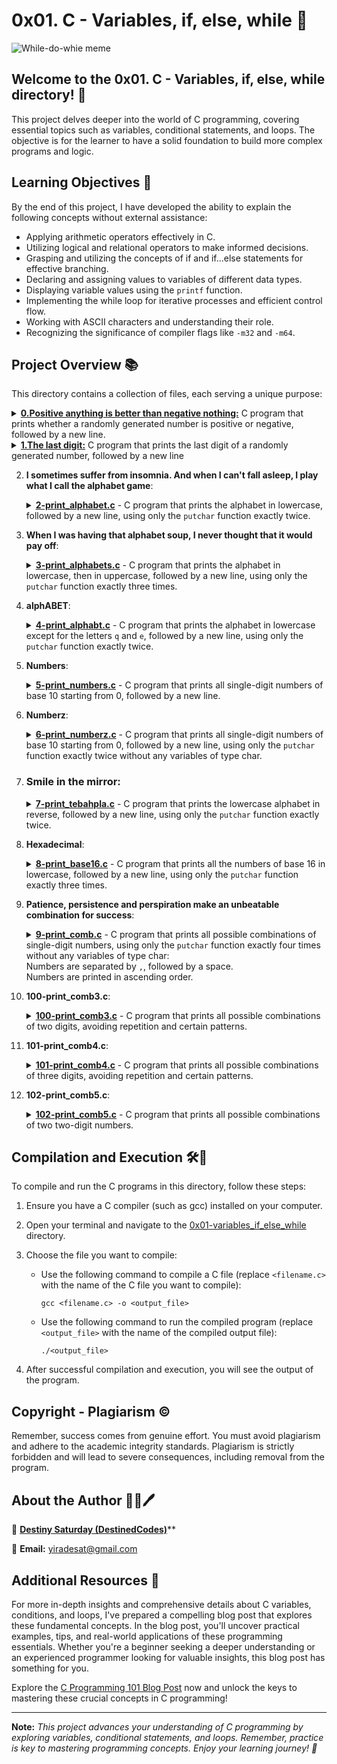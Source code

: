 # 0x01. C - Variables, if, else, while 🔁

![While-do-whie meme](https://github.com/DestinedCodes/alx-low_level_programming/assets/84413505/292552ec-22f3-48c7-8ef1-df3c85cbbd7c)

## Welcome to the 0x01. C - Variables, if, else, while directory! 🌟

This project delves deeper into the world of C programming, covering essential topics such as variables, conditional statements, and loops. The objective is for the learner to have a solid foundation to build more complex programs and logic.

## Learning Objectives 🧠

By the end of this project, I have developed the ability to explain the following concepts without external assistance:

- Applying arithmetic operators effectively in C.
- Utilizing logical and relational operators to make informed decisions.
- Grasping and utilizing the concepts of if and if...else statements for effective branching.
- Declaring and assigning values to variables of different data types.
- Displaying variable values using the `printf` function.
- Implementing the while loop for iterative processes and efficient control flow.
- Working with ASCII characters and understanding their role.
- Recognizing the significance of compiler flags like `-m32` and `-m64`.


## Project Overview 📚

This directory contains a collection of files, each serving a unique purpose:

<details>
<summary>
	<strong><a href="./0-positive_or_negative.c">0.Positive anything is better than negative nothing:</a></strong>
	C program that prints whether a randomly generated number is positive or negative, followed by a new line.
</summary>
<br/>

- Completion of <a href="https://github.com/holbertonschool/0x01.c/blob/master/0-positive_or_negative_c">this source code</a>.</li>
- Stores a different random number every time the program is run.</li>
- Prints the number followed by `is positive` if the number is greater than 0,
  `is zero` if the number is zero, or `is negative` if the number is less than 0.

**Test Cases:**
```sh
$ gcc -Wall -pedantic -Werror -Wextra -std=gnu89 0-positive_or_negative.c -o 0-positive_or_negative
$ ./0-positive_or_negative
-520693284 is negative
$ ./0-positive_or_negative
-973398895 is negative
$ ./0-positive_or_negative
-199220452 is negative
$ ./0-positive_or_negative
561319348 is positive
$ ./0-positive_or_negative
561319348 is positive
$ ./0-positive_or_negative
266853958 is positive
$ ./0-positive_or_negative
-48147767 is negative
$ ./0-positive_or_negative
0 is zero
```
</details>

<details>
<summary>
	<strong><a href="./1-last_digit.c">1.The last digit:</a></strong>
	C program that prints the last digit of a randomly generated number, followed by a new line
</summary>
<br>
	
- Completion of [this source code](https://github.com/holbertonschool/0x01.c/blob/master/1-last_digit_c).
- Stores a different value every time the program is run.
- Prints the string `Last digit of` [number] `is` [last_digit] `and is` followed by `greater than 5` if the digit is greater than 5, `0` if the digit is 0, or `less than 6 and not 0` if the digit is less than 6 and not 0.

**Test Cases**
```sh
$ gcc -Wall -pedantic -Werror -Wextra -std=gnu89 1-last_digit.c -o 1-last_digit
$ ./1-last_digit
Last digit of 629438752 is 2 and is less than 6 and not 0
$ ./1-last_digit
Last digit of -748255693 is -3 and is less than 6 and not 0
```
</details>

2. <strong>I sometimes suffer from insomnia. And when I can't fall asleep, I play what I call the alphabet game</strong>:
	<details>
   <summary><strong><a href="./2-print_alphabet.c">2-print_alphabet.c</a></strong> - C program that prints the alphabet in lowercase, followed by a new line, using only the <code>putchar</code> function exactly twice.</summary>
   <br>
   <strong>Test Cases:</strong>
   <pre>
   $ gcc -Wall -pedantic -Werror -Wextra -std=gnu89 2-print_alphabet.c -o 2-print_alphabet
   $ ./2-print_alphabet
   abcdefghijklmnopqrstuvwxyz
   </pre>
	</details>

3. <strong>When I was having that alphabet soup, I never thought that it would pay off</strong>:
	<details>
   <summary><strong><a href="./3-print_alphabets.c">3-print_alphabets.c</a></strong> - C program that prints the alphabet in lowercase, then in uppercase, followed by a new line, using only the <code>putchar</code> function exactly three times.</summary>
   <br>
   <strong>Test Cases:</strong>
   <pre>
   $ gcc -Wall -pedantic -Werror -Wextra -std=gnu89 3-print_alphabets.c -o 3-print_alphabets
   $ ./3-print_alphabets | cat -e
   abcdefghijklmnopqrstuvwxyzABCDEFGHIJKLMNOPQRSTUVWXYZ$
   </pre>
	</details>

4. <strong>alphABET</strong>:
	<details>
   <summary><strong><a href="./4-print_alphabt.c">4-print_alphabt.c</a></strong> - C program that prints the alphabet in lowercase except for the letters <code>q</code> and <code>e</code>, followed by a new line, using only the <code>putchar</code> function exactly twice.</summary>
   <br>
   <strong>Test Cases:</strong>
   <pre>
   $ gcc -Wall -pedantic -Werror -Wextra -std=gnu89 4-print_alphabt.c -o 4-print_alphabt
   $ ./4-print_alphabt
   abcdfghijklmnoprstuvwxyz
   $ ./4-print_alphabt | grep [eq]
   $
   </pre>
	</details>

5. <strong>Numbers</strong>:
	<details>
	<summary><strong><a href="./5-print_numbers.c">5-print_numbers.c</a></strong> - C program that prints all single-digit numbers of base 10 starting from 0, followed by a new line.</summary>
	<br>
	<strong>Test Cases:</strong>
	<pre>
	$ gcc -Wall -pedantic -Werror -Wextra -std=gnu89 5-print_numbers.c -o 5-print_numbers
	$ ./5-print_numbers
	0123456789
	</pre>
	</details>

6. <strong>Numberz</strong>:
	<details>
	<summary><strong><a href="./6-print_numberz.c">6-print_numberz.c</a></strong> - C program that prints all single-digit numbers of base 10 starting from 0, followed by a new line, using only the <code>putchar</code> function exactly twice without any variables of type char.</summary>
	<br>
	<strong>Test Cases:</strong>
	<pre>
	$ gcc -Wall -pedantic -Werror -Wextra -std=gnu89 6-print_numberz.c -o 6-print_numberz
	$ ./6-print_numberz
	0123456789
	</pre>
	</details>

7. <h3><strong>Smile in the mirror</strong>:</h3>
	<details>
	<summary><strong><a href="./7-print_tebahpla.c">7-print_tebahpla.c</a></strong> - C program that prints the lowercase alphabet in reverse, followed by a new line, using only the <code>putchar</code> function exactly twice.</summary>
	<br>
	<strong>Test Cases:</strong>
	<pre>
	$ gcc -Wall -pedantic -Werror -Wextra -std=gnu89 7-print_tebahpla.c -o 7-print_tebahpla
	$ ./7-print_tebahpla
	zyxwvutsrqponmlkjihgfedcba
	</pre>
	</details>

8. <strong>Hexadecimal</strong>:
	<details>
	<summary><strong><a href="./8-print_base16.c">8-print_base16.c</a></strong> - C program that prints all the numbers of base 16 in lowercase, followed by a new line, using only the <code>putchar</code> function exactly three times.</summary>
	<br>
	<strong>Test Cases:</strong>
	<pre>
	$ gcc -Wall -pedantic -Werror -Wextra -std=gnu89 8-print_base16.c -o 8-print_base16
	$ ./8-print_base16
	0123456789abcdef
	</pre>
</details>

9. <strong>Patience, persistence and perspiration make an unbeatable combination for success</strong>:
	<details>
	<summary><strong><a href="./9-print_comb.c">9-print_comb.c</a></strong> - C program that prints all possible combinations of single-digit numbers, using only the <code>putchar</code> function exactly four times without any variables of type char:<br>Numbers are separated by <code>,</code>, followed by a space.<br>Numbers are printed in ascending order.</summary>
	<br>
	<strong>Test Cases:</strong>
	<pre>
	$ gcc -Wall -pedantic -Werror -Wextra -std=gnu89 9-print_comb.c -o 9-print_comb
	$ ./9-print_comb | cat -e
	0, 1, 2, 3, 4, 5, 6, 7, 8, 9$
	</pre>
	</details>

10. <strong>100-print_comb3.c</strong>:
	<details>
	<summary><strong><a href="./100-print_comb3.c">100-print_comb3.c</a></strong> - C program that prints all possible combinations of two digits, avoiding repetition and certain patterns.</summary>
	<br>
	<strong>Test Cases:</strong>
	<pre>
	$ gcc -Wall -pedantic -Werror -Wextra -std=gnu89 100-print_comb3.c -o 100-print_comb3
	$ ./100-print_comb3
	01, 02, 03, 04, 05, 06, 07, 08, 09, 12, 13, 14, 15, 16, 17, 18, 19, 23, 24, 25, 26, 27, 28, 29, 34, 35, 36, 37, 38, 39, 45, 46, 47, 48, 49, 56, 57, 58, 59, 67, 68, 69, 78, 79, 89
	</pre>
	</details>

11. <strong>101-print_comb4.c</strong>:
	<details>
	<summary><strong><a href="./101-print_comb4.c">101-print_comb4.c</a></strong> - C program that prints all possible combinations of three digits, avoiding repetition and certain patterns.</summary>
	<br>
	<strong>Test Cases:</strong>
	<pre>
	$ gcc -Wall -pedantic -Werror -Wextra -std=gnu89 101-print_comb4.c -o 101-print_comb4
	$ ./101-print_comb4
	012, 013, 014, 015, 016, 017, 018, 019, 023, 024, 025, 026, 027, 028, 029, 034, 035, 036, 037, 038, 039, 045, 046, 047, 048, 049, 056, 057, 058, 059, 067, 068, 069, 078, 079, 089, 123, 124, 125, 126, 127, 128, 129, 134, 135, 136, 137, 138, 139, 145, 146, 147, 148, 149, 156, 157, 158, 159, 167, 168, 169, 178, 179, 189, 234, 235, 236, 237, 238, 239, 245, 246, 247, 248, 249, 256, 257, 258, 259, 267, 268, 269, 278, 279, 289, 345, 346, 347, 348, 349, 356, 357, 358, 359, 367, 368, 369, 378, 379, 389, 456, 457, 458, 459, 467, 468, 469, 478, 479, 489, 567, 568, 569, 578, 579, 589, 678, 679, 689, 789
	</pre>
	</details>

12. <strong>102-print_comb5.c</strong>:
	<details>
	<summary><strong><a href="./102-print_comb5.c">102-print_comb5.c</a></strong> - C program that prints all possible combinations of two two-digit numbers.</summary>
	<br>
	<strong>Test Cases:</strong>
	<pre>
	$ gcc -Wall -pedantic -Werror -Wextra -std=gnu89 102-print_comb5.c -o 102-print_comb5
	$ ./102-print_comb5
	00 01, 00 02, 00 03, ..., 98 99
	</pre>
	</details>

## Compilation and Execution 🛠️🔧

To compile and run the C programs in this directory, follow these steps:

1. Ensure you have a C compiler (such as gcc) installed on your computer.

2. Open your terminal and navigate to the [0x01-variables_if_else_while](./) directory.

3. Choose the file you want to compile:

   - Use the following command to compile a C file (replace `<filename.c>` with the name of the C file you want to compile):
     ```
     gcc <filename.c> -o <output_file>
     ```

   - Use the following command to run the compiled program (replace `<output_file>` with the name of the compiled output file):
     ```
     ./<output_file>
     ```

4. After successful compilation and execution, you will see the output of the program.

## Copyright - Plagiarism ©

Remember, success comes from genuine effort. You must avoid plagiarism and adhere to the academic integrity standards. Plagiarism is strictly forbidden and will lead to severe consequences, including removal from the program.

## About the Author 👨‍💻🖊

👤 [**Destiny Saturday (DestinedCodes)**](https://github.com/DestinedCodes/)**

📧 **Email:** yiradesat@gmail.com

## Additional Resources 📖

For more in-depth insights and comprehensive details about C variables, conditions, and loops, I've prepared a compelling blog post that explores these fundamental concepts. In the blog post, you'll uncover practical examples, tips, and real-world applications of these programming essentials. Whether you're a beginner seeking a deeper understanding or an experienced programmer looking for valuable insights, this blog post has something for you.

Explore the [C Programming 101 Blog Post](https://blog.destinedcodes.me/c-programming-101) now and unlock the keys to mastering these crucial concepts in C programming!

---

**Note:** *This project advances your understanding of C programming by exploring variables, conditional statements, and loops. Remember, practice is key to mastering programming concepts. Enjoy your learning journey! 🚀*

